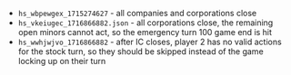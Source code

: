 * `hs_wbpewgex_1715274627` - all companies and corporations close
* `hs_vkeiugec_1716866882.json` - all corporations close, the remaining open
  minors cannot act, so the emergency turn 100 game end is hit
* `hs_wwhjwjvo_1716866882` - after IC closes, player 2 has no valid actions for
  the stock turn, so they should be skipped instead of the game locking up on
  their turn
